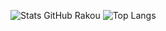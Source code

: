<!--![Top Langs](https://github-readme-stats.vercel.app/api/top-langs/?username=rakou-fr&layout=compact&theme=radical)-->
![Stats GitHub Rakou](https://github-readme-stats.vercel.app/api?username=rakou-fr&show_icons=true&theme=radical)
![Top Langs](https://github-readme-stats.vercel.app/api/top-langs/?username=rakou-fr&layout=compact&theme=github_dark)

<!--
**rakou-fr/rakou-fr** is a ✨ _special_ ✨ repository because its `README.md` (this file) appears on your GitHub profile.

Here are some ideas to get you started:

- 🔭 I’m currently working on ...
- 🌱 I’m currently learning ...
- 👯 I’m looking to collaborate on ...
- 🤔 I’m looking for help with ...
- 💬 Ask me about ...
- 📫 How to reach me: ...
- 😄 Pronouns: ...
- ⚡ Fun fact: ...
-->
